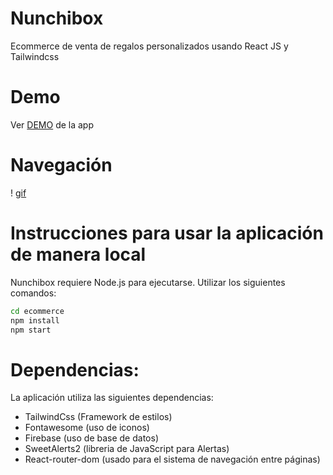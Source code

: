 # Nunchibox

Ecommerce de venta de regalos personalizados usando React JS y Tailwindcss

# Demo

Ver [DEMO](https://arcayaw.github.io/ecommerce/) de la app

# Navegación
! [gif](https://github.com/arcayaw/ecommerce/blob/master/src/gif.gif)



# Instrucciones para usar la aplicación de manera local

Nunchibox requiere Node.js para ejecutarse. Utilizar los siguientes comandos:

```sh
cd ecommerce
npm install
npm start
```

# Dependencias:
La aplicación utiliza las siguientes dependencias:

- TailwindCss (Framework de estilos)
- Fontawesome (uso de iconos)
- Firebase (uso de base de datos)
- SweetAlerts2 (libreria de JavaScript para Alertas)
- React-router-dom (usado para el sistema de navegación entre páginas)
